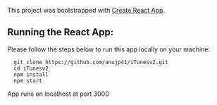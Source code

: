 This project was bootstrapped with [Create React App](https://github.com/facebookincubator/create-react-app).

## Running the React App:

Please follow the steps below to run this app locally on your machine:

```
  git clone https://github.com/anujp41/iTunesv2.git
  cd iTunesv2
  npm install
  npm start
```

App runs on localhost at port 3000